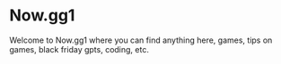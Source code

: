# Now.gg1

Welcome to Now.gg1 where you can find anything here, games, tips on games, black friday gpts, coding, etc. 
